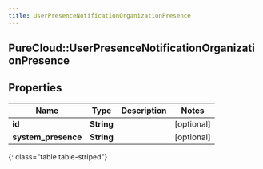 ```yaml
---
title: UserPresenceNotificationOrganizationPresence
---
```

## PureCloud::UserPresenceNotificationOrganizationPresence

## Properties

|Name | Type | Description | Notes|
|------------ | ------------- | ------------- | -------------|
| **id** | **String** |  | [optional] |
| **system_presence** | **String** |  | [optional] |
{: class="table table-striped"}


